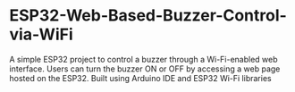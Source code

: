 # ESP32-Web-Based-Buzzer-Control-via-WiFi
A simple ESP32 project to control a buzzer through a Wi-Fi-enabled web interface. Users can turn the buzzer ON or OFF by accessing a web page hosted on the ESP32. Built using Arduino IDE and ESP32 Wi-Fi libraries
